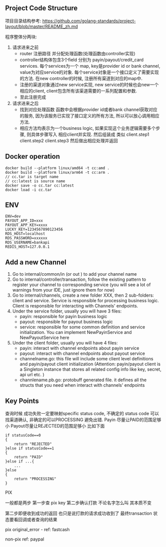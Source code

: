 ## Project Code Structure
项目目录结构参考: https://github.com/golang-standards/project-layout/blob/master/README_zh.md

程序整体分两块:
1. 请求进来之前
    *  router 注册路径 并分配处理函数(处理函数由controller实现)
    *  controller结构体包含3个field 分别为 payin/payout/credit_card services. 每个services为一个 map, key是provider id or bank channel, value为对应service的对象. 每个service对象是一个接口定义了需要实现的方法. 在new controller的时候, 注册所有渠道到对应的map中. 
    *   注册的渠道对象通过new service实现, new service的时候也会new一个相应的client, client包含所有该渠道需要的一系列配置和参数.
    *   至此注册完成
2. 请求进来之后
    *   找到对应处理函数 函数中会根据provider id或者bank channel获取对应的服务, 因为该服务已实现了接口定义的所有方法, 所以可以放心调用相应方法. 
    *   相应方法均表示为一个business logic, 如果实现这个业务逻辑需要多个步骤, 则具体步骤写入 相应client并实现. 然后组装成 类似 client.step1 client.step2 client.step3 然后做出相应处理并返回
## Docker operation
```
docker build --platform linux/amd64 -t cc:amd .
docker build --platform linux/arm64 -t cc:arm .
// cc.tar is target name
// cc:latest is source name
docker save -o cc.tar cc:latest                                    
docker load -i cc.tar
```

## ENV
```
ENV=dev
PAYOUT_APP_ID=xxx
PAYOUT_APP_KEY=xxxx
LUCKY_KEY=1234567890123456
RDS_HOST=localhost
RDS_PASSWORD=xxxxxx
RDS_USERNAME=bankapi
REDIS_HOST=127.0.0.1

```

## Add a new Channel
1. Go to internal/common/in (or out ) to add your channel name
2. Go to internal/controller/transaction, follow the existing pattern to register your channel to corresponding service (you will see a lot of warnings from your IDE, just ignore them for now)
3. Go to internal/channels, create a new folder XXX, then 2 sub-folders: client and service. Service is responsible for processing business logic. Client is responsible for interacting with Channels' endpoints.
4. Under the service folder, usually you will have 3 files: 
    * payin: responsible for payin business logic
    * payout: responsible for payout business logic
    * service: responsible for some common definition and service initialization. You can implement NewPayinService and NewPayoutService here
5. Under the client folder, usually you will have 4 files:
    * payin: interact with channel endpoints about payin service
    * payout: interact with channel endpoints about payout service
    * channelname.go: this file will include some client level definitions and payin/payout client initialization (Attention: payin/payout client is a Singleton instance that stores all related config info like key, secret, api url etc. )
    * channlename.pb.go: protobuff generated file. it defines all the structs that you need when interact with channels' endpoints




## Key Points
查询时候 成功失败一定要映射specific status code, 不确定的 status code 可以找渠道确认, 非确定的可以PROCESSING 避免出错. Payin 尽量让PAID的范围足够小 Payout尽量让REJECTED的范围足够小 比如下面
```
if statusCode==0
{
    return "REJECTED"
}else if statusCode==1
{
    return "PAID"
}else if ...{
    ...
}else 
{
    return "PROCESSING"
}
```

PIX

一般都是两步 第一步查 pix key 第二步确认打款 不论名字怎么叫 其本质不变

第二步即便收到成功的返回 也只是说打款的请求成功收到了 最终transaction 状态要看回调或者查询的结果






pix
original_error - ref: fastcash

non-pix 
ref: paypal